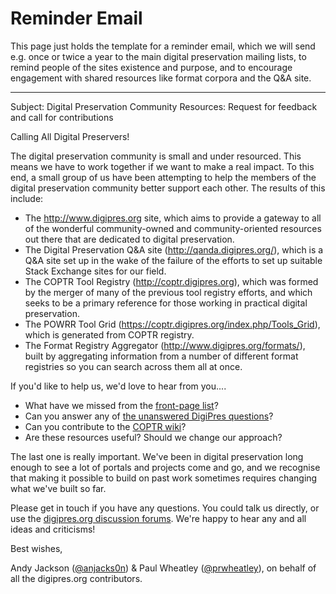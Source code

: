 # Reminder Email

This page just holds the template for a reminder email, which we will send e.g. once or twice a year to the main digital preservation mailing lists, to remind people of the sites existence and purpose, and to encourage engagement with shared resources like format corpora and the Q&A site.

----

Subject: Digital Preservation Community Resources: Request for feedback and call for contributions

Calling All Digital Preservers!

The digital preservation community is small and under resourced. This means we have to work together if we want to make a real impact. To this end, a small group of us have been attempting to help the members of the digital preservation community better support each other. The results of this include:

* The <http://www.digipres.org> site, which  aims to provide a gateway to all of the wonderful community-owned and community-oriented resources out there that are dedicated to digital preservation.
* The Digital Preservation Q&A site (<http://qanda.digipres.org/>), which is a Q&A site set up in the wake of the failure of the efforts to set up suitable Stack Exchange sites for our field.
* The COPTR Tool Registry (<http://coptr.digipres.org>), which was formed by the merger of many of the previous tool registry efforts, and which seeks to be a primary reference for those working in practical digital preservation.
* The POWRR Tool Grid (<https://coptr.digipres.org/index.php/Tools_Grid>), which is generated from COPTR registry.
* The Format Registry Aggregator (<http://www.digipres.org/formats/>), built by aggregating information from a number of different format registries so you can search across them all at once.

If you'd like to help us, we'd love to hear from you....

* What have we missed from the [front-page list](http://www.digipres.org)? 
* Can you answer any of [the unanswered DigiPres questions](http://qanda.digipres.org/unanswered)?
* Can you contribute to the [COPTR wiki](http://coptr.digipres.org/)?
* Are these resources useful? Should we change our approach?

The last one is really important. We've been in digital preservation long enough to see a lot of portals and projects come and go, and we recognise that making it possible to build on past work sometimes requires changing what we've built so far.

Please get in touch if you have any questions. You could talk us directly, or use the [digipres.org discussion forums](https://github.com/orgs/digipres/discussions). We're happy to hear any and all ideas and criticisms!


Best wishes,

Andy Jackson ([@anjacks0n](https://twitter.com/anjacks0n)) & Paul Wheatley ([@prwheatley](https://twitter.com/prwheatley)), on behalf of all the digipres.org contributors.